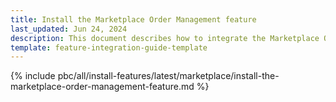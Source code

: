 ```yaml
---
title: Install the Marketplace Order Management feature
last_updated: Jun 24, 2024
description: This document describes how to integrate the Marketplace Order Management feature into a Spryker project.
template: feature-integration-guide-template
---
```


{% include pbc/all/install-features/latest/marketplace/install-the-marketplace-order-management-feature.md %} <!-- To edit, see /_includes/pbc/all/install-features/202410.0/marketplace/install-the-marketplace-order-management-feature.md -->
